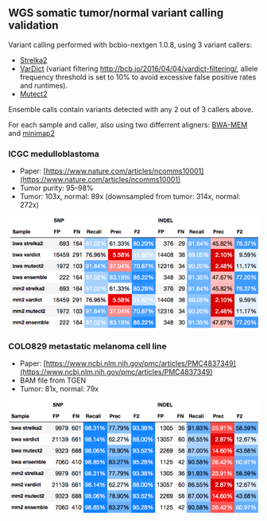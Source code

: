 ##  WGS somatic tumor/normal variant calling validation

Variant calling performed with bcbio-nextgen 1.0.8, using 3 variant callers:

- [Strelka2](https://github.com/Illumina/strelka)
- [VarDict](https://github.com/AstraZeneca-NGS/VarDict) (variant filtering http://bcb.io/2016/04/04/vardict-filtering/, allele frequency threshold is set to 10% to avoid excessive false positive rates and runtimes).
- [Mutect2](https://software.broadinstitute.org/gatk/documentation/tooldocs/3.8-0/org_broadinstitute_gatk_tools_walkers_cancer_m2_MuTect2.php)

Ensemble calls contain variants detected with any 2 out of 3 callers above.

For each sample and caller, also using two differrent aligners: [BWA-MEM](https://github.com/lh3/bwa) and [minimap2](https://github.com/lh3/minimap2)

### ICGC medulloblastoma

- Paper: [https://www.nature.com/articles/ncomms10001](https://www.nature.com/articles/ncomms10001)
- Tumor purity: 95–98%
- Tumor: 103x, normal: 89x (downsampled from tumor: 314x, normal: 272x)

![](mb.png.png)

### COLO829 metastatic melanoma cell line

- Paper: [https://www.ncbi.nlm.nih.gov/pmc/articles/PMC4837349](https://www.ncbi.nlm.nih.gov/pmc/articles/PMC4837349)
- BAM file from TGEN
- Tumor: 81x, normal: 79x

![](colo.png.png)

